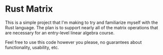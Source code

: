# Rust Matrix

This is a simple project that I'm making to try and familiarize myself with the Rust language. The plan is to support nearly all of the matrix operations that are necessary for an entry-level linear algebra course.

Feel free to use this code however you please, no guarantees about functionality, usability, etc.